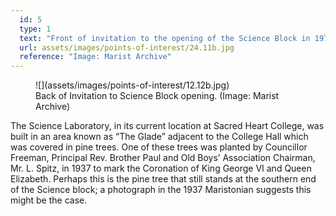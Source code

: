 ```yaml
---
  id: 5
  type: 1
  text: "Front of invitation to the opening of the Science Block in 1973. “Ernie’s Lab” was the Science room at Koch Street."
  url: assets/images/points-of-interest/24.11b.jpg
  reference: "Image: Marist Archive"
---
```

<figure>![](assets/images/points-of-interest/12.12b.jpg)
  <figcaption>Back of Invitation to Science Block opening. (Image: Marist Archive)</figcaption>
</figure>

The Science Laboratory, in its current location at Sacred Heart College, was built in an area known as “The Glade” adjacent to the College Hall which was covered in pine trees. One of these trees was planted by Councillor Freeman, Principal Rev. Brother Paul and Old Boys’ Association Chairman, Mr. L. Spitz, in 1937 to mark the Coronation of King George VI and Queen Elizabeth. Perhaps this is the pine tree that still stands at the southern end of the Science block; a photograph in the 1937 Maristonian suggests this might be the case.